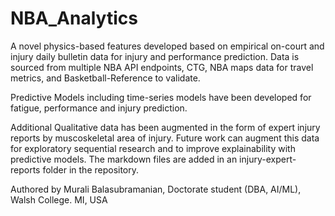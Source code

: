 # NBA_Analytics 
A novel physics-based features developed based on empirical on-court and injury daily bulletin data for injury and performance prediction. Data is sourced from multiple NBA API endpoints, CTG, NBA maps data for travel metrics, and Basketball-Reference to validate. 

Predictive Models including time-series models have been developed for fatigue, performance and injury prediction.

Additional Qualitative data has been augmented in the form of expert injury reports by muscoskeletal area of injury. Future work can augment this data for exploratory sequential research and to improve explainability with predictive models. The markdown files are added in an injury-expert-reports folder in the repository.

Authored by Murali Balasubramanian, Doctorate student (DBA, AI/ML), Walsh College. MI, USA

